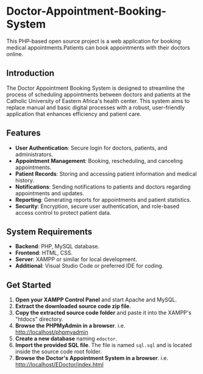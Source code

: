 # Doctor-Appointment-Booking-System
This PHP-based open source project is a web application for booking medical appointments.Patients can book appointments with their doctors online.

## Introduction

The Doctor Appointment Booking System is designed to streamline the process of scheduling appointments between doctors and patients at the Catholic University of Eastern Africa's health center. This system aims to replace manual and basic digital processes with a robust, user-friendly application that enhances efficiency and patient care.

## Features

- **User Authentication**: Secure login for doctors, patients, and administrators.
- **Appointment Management**: Booking, rescheduling, and canceling appointments.
- **Patient Records**: Storing and accessing patient information and medical history.
- **Notifications**: Sending notifications to patients and doctors regarding appointments and updates.
- **Reporting**: Generating reports for appointments and patient statistics.
- **Security**: Encryption, secure user authentication, and role-based access control to protect patient data.

## System Requirements

- **Backend**: PHP, MySQL database.
- **Frontend**: HTML, CSS.
- **Server**: XAMPP or similar for local development.
- **Additional**: Visual Studio Code or preferred IDE for coding.

## Get Started

1. **Open your XAMPP Control Panel** and start Apache and MySQL.
2. **Extract the downloaded source code zip file**.
3. **Copy the extracted source code folder** and paste it into the XAMPP's "htdocs" directory.
4. **Browse the PHPMyAdmin in a browser**. i.e. [http://localhost/phpmyadmin](http://localhost/phpmyadmin)
5. **Create a new database** naming `edoctor`.
6. **Import the provided SQL file**. The file is named `sql.sql` and is located inside the source code root folder.
7. **Browse the Doctor's Appointment System in a browser**. i.e. [http://localhost/EDoctor/index.html](http://localhost/EDoctor/index.html)



